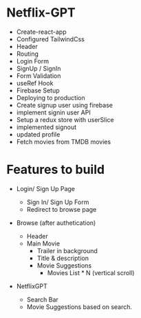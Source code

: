 # Netflix-GPT

- Create-react-app
- Configured TailwindCss
- Header
- Routing
- Login Form
- SignUp / SignIn
- Form Validation
- useRef Hook
- Firebase Setup
- Deploying to production
- Create signup user using firebase
- implement signin user API
- Setup a redux store with userSlice
- implemented signout
- updated profile
- Fetch movies from TMDB movies

# Features to build

- Login/ Sign Up Page

  - Sign In/ Sign Up Form
  - Redirect to browse page

- Browse (after authetication)

  - Header
  - Main Movie
    - Trailer in background
    - Title & description
    - Movie Suggestions
      - Movies List \* N (vertical scroll)

- NetflixGPT
  - Search Bar
  - Movie Suggestions based on search.
